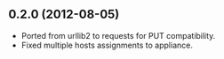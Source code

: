 ## 0.2.0 (2012-08-05)

* Ported from urllib2 to requests for PUT compatibility.
* Fixed multiple hosts assignments to appliance.
